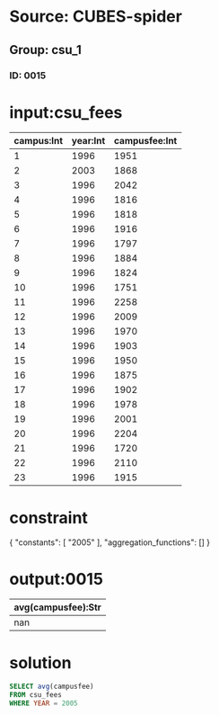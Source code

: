 # Source: CUBES-spider
## Group: csu_1
### ID: 0015

# input:csu_fees

| campus:Int | year:Int | campusfee:Int |
|---|---|---|
| 1 | 1996 | 1951 |
| 2 | 2003 | 1868 |
| 3 | 1996 | 2042 |
| 4 | 1996 | 1816 |
| 5 | 1996 | 1818 |
| 6 | 1996 | 1916 |
| 7 | 1996 | 1797 |
| 8 | 1996 | 1884 |
| 9 | 1996 | 1824 |
| 10 | 1996 | 1751 |
| 11 | 1996 | 2258 |
| 12 | 1996 | 2009 |
| 13 | 1996 | 1970 |
| 14 | 1996 | 1903 |
| 15 | 1996 | 1950 |
| 16 | 1996 | 1875 |
| 17 | 1996 | 1902 |
| 18 | 1996 | 1978 |
| 19 | 1996 | 2001 |
| 20 | 1996 | 2204 |
| 21 | 1996 | 1720 |
| 22 | 1996 | 2110 |
| 23 | 1996 | 1915 |

# constraint

{
  "constants": [
    "2005"
  ],
  "aggregation_functions": []
}

# output:0015

| avg(campusfee):Str |
|---|
| nan |

# solution

```sql
SELECT avg(campusfee)
FROM csu_fees
WHERE YEAR = 2005
```
